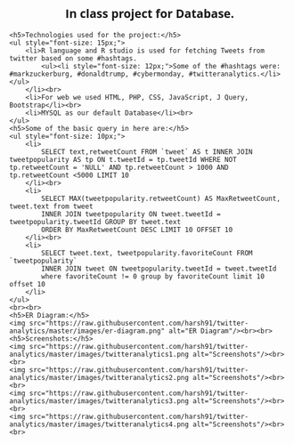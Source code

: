 <link href='https://fonts.googleapis.com/css?family=Open+Sans' rel='stylesheet' type='text/css'>
</style>
<div style="font-family: 'Open Sans', sans-serif;">
	<h2 style="text-align: center;">In class project for Database.</h2>
	
	<h5>Technologies used for the project:</h5>
	<ul style="font-size: 15px;">
		<li>R language and R studio is used for fetching Tweets from twitter based on some #hashtags.
			<ul><li style="font-size: 12px;">Some of the #hashtags were: #markzuckerburg, #donaldtrump, #cybermonday, #twitteranalytics.</li></ul>
		</li><br>
		<li>For web we used HTML, PHP, CSS, JavaScript, J Query, Bootstrap</li><br>
		<li>MYSQL as our default Database</li><br>
	</ul>
	<h5>Some of the basic query in here are:</h5>
	<ul style="font-size: 10px;">
		<li>
			SELECT text,retweetCount FROM `tweet` AS t INNER JOIN tweetpopularity AS tp ON t.tweetId = tp.tweetId WHERE NOT tp.retweetCount = 'NULL' AND tp.retweetCount > 1000 AND tp.retweetCount <5000 LIMIT 10
		</li><br>
		<li>
			SELECT MAX(tweetpopularity.retweetCount) AS MaxRetweetCount, tweet.text from tweet 
			INNER JOIN tweetpopularity ON tweet.tweetId = tweetpopularity.tweetId GROUP BY tweet.text 
			ORDER BY MaxRetweetCount DESC LIMIT 10 OFFSET 10
		</li><br>
		<li>
			SELECT tweet.text, tweetpopularity.favoriteCount FROM `tweetpopularity` 
			INNER JOIN tweet ON tweetpopularity.tweetId = tweet.tweetId 
			where favoriteCount != 0 group by favoriteCount limit 10 offset 10
		</li>
	</ul>
	<br><br>
	<h5>ER Diagram:</h5>
	<img src="https://raw.githubusercontent.com/harsh91/twitter-analytics/master/images/er-diagram.png" alt="ER Diagram"/><br><br>
	<h5>Screenshots:</h5>
	<img src="https://raw.githubusercontent.com/harsh91/twitter-analytics/master/images/twitteranalytics1.png alt="Screenshots"/><br><br>
	<img src="https://raw.githubusercontent.com/harsh91/twitter-analytics/master/images/twitteranalytics2.png alt="Screenshots"/><br><br>
	<img src="https://raw.githubusercontent.com/harsh91/twitter-analytics/master/images/twitteranalytics3.png alt="Screenshots"/><br><br>
	<img src="https://raw.githubusercontent.com/harsh91/twitter-analytics/master/images/twitteranalytics4.png alt="Screenshots"/><br><br>
</div>